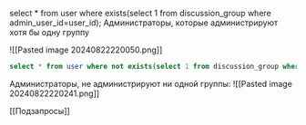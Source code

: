 select * from user where exists(select 1 from discussion_group where admin_user_id=user_id);
Администраторы, которые администрируют хотя бы одну группу

![[Pasted image 20240822220050.png]]

```sql
select * from user where not exists(select 1 from discussion_group where admin_user_id=user_id);
```
Администраторы, не администрируют ни одной группы:
![[Pasted image 20240822220241.png]]

[[Подзапросы]]